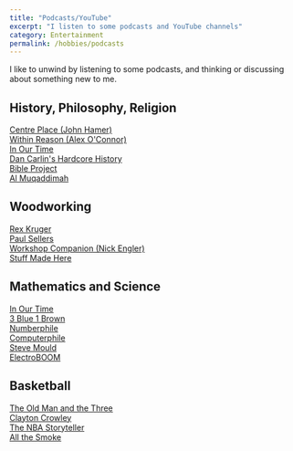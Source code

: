 ```yaml
---
title: "Podcasts/YouTube"
excerpt: "I listen to some podcasts and YouTube channels"
category: Entertainment
permalink: /hobbies/podcasts
---
```


I like to unwind by listening to some podcasts, and thinking or discussing about something new to me.

## History, Philosophy, Religion
[Centre Place (John Hamer)](https://www.youtube.com/@centre-place)
<br>
[Within Reason (Alex O'Connor)](https://www.youtube.com/@CosmicSkeptic)
<br>
[In Our Time](https://open.spotify.com/show/17YfG23eMbfLBaDPqucgzZ)
<br>
[Dan Carlin's Hardcore History](https://open.spotify.com/show/72qiPaoDRf8HkGKEChvG5q)
<br>
[Bible Project](https://bibleproject.com)
<br>
[Al Muqaddimah](https://www.youtube.com/c/AlMuqaddimah)

## Woodworking
[Rex Kruger](https://www.youtube.com/@RexKrueger)
<br>
[Paul Sellers](https://www.youtube.com/@Paul.Sellers)
<br>
[Workshop Companion (Nick Engler)](https://www.youtube.com/@WorkshopCompanion)
<br>
[Stuff Made Here](https://www.youtube.com/@StuffMadeHere)

## Mathematics and Science 
[In Our Time](https://open.spotify.com/show/17YfG23eMbfLBaDPqucgzZ)
<br>
[3 Blue 1 Brown](https://www.youtube.com/channel/UCYO_jab_esuFRV4b17AJtAw)
<br>
[Numberphile](https://www.youtube.com/c/numberphile)
<br>
[Computerphile](https://www.youtube.com/channel/UCPhN8QINb_UXV5DrHjCTqyg)
<br>
[Steve Mould](https://www.youtube.com/user/steventhebrave)
<br>
[ElectroBOOM](https://www.youtube.com/user/msadaghd)

## Basketball
[The Old Man and the Three](https://open.spotify.com/show/5vMLIaAcXeWUpXRpUt5qXY)
<br>
[Clayton Crowley](https://www.youtube.com/channel/UCPhN8QINb_UXV5DrHjCTqyg)
<br>
[The NBA Storyteller](https://www.youtube.com/c/THENBASTORYTELLER)
<br>
[All the Smoke](https://www.youtube.com/@AllTheSmokeProductions)

